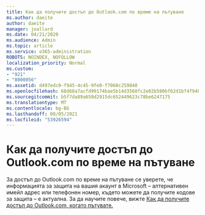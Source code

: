 ```yaml
---
title: Как да получите достъп до Outlook.com по време на пътуване
ms.author: daeite
author: daeite
manager: joallard
ms.date: 04/21/2020
ms.audience: Admin
ms.topic: article
ms.service: o365-administration
ROBOTS: NOINDEX, NOFOLLOW
localization_priority: Normal
ms.custom:
- "921"
- "8000056"
ms.assetid: d497edc0-f945-4c45-9fe0-f7060c259848
ms.openlocfilehash: 68d68a7acfd99174bae5b14d3560fc2e02b580bf62d1bf4f948543708c901a8e
ms.sourcegitcommit: b5f7da89a650d2915dc652449623c78be6247175
ms.translationtype: MT
ms.contentlocale: bg-BG
ms.lasthandoff: 08/05/2021
ms.locfileid: "53926594"
---
```

# <a name="how-to-access-outlookcom-while-traveling"></a>Как да получите достъп до Outlook.com по време на пътуване

За достъп до Outlook.com по време на пътуване се уверете, че информацията за защита на вашия акаунт в Microsoft – алтернативен имейл адрес или телефонен номер, където можете да получите кодове за защита – е актуална. За да научите повече, вижте [Как да получите достъп до Outlook.com, когато пътувате.](https://support.office.com/article/c44f16da-7156-4890-853c-286aafeda87e?wt.mc_id=Office_Outlook_com_Alchemy)
